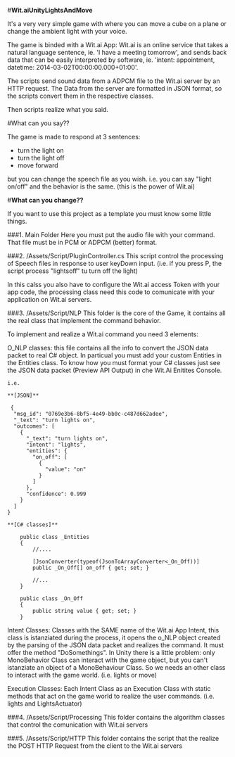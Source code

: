#**Wit.aiUnityLightsAndMove**

It's a very very simple game with where you can move a cube on a plane or change the ambient light with your voice.

The game is binded with a Wit.ai App: Wit.ai is an online service that takes a natural language sentence, ie. 'I have a meeting tomorrow', and sends back data that can be easily interpreted by software, ie. 'intent: appointment, datetime: 2014-03-02T00:00:00.000+01:00'.

The scripts send sound data from a ADPCM file to the Wit.ai server by an HTTP request.
The Data from the server are formatted in JSON format, so the scripts convert them in the respective classes.

Then scripts realize what you said.

#What can you say??

The game is made to respond at 3 sentences:
- turn the light on
- turn the light off
- move forward

but you can change the speech file as you wish.
i.e. you can say "light on/off" and the behavior is the same. (this is the power of Wit.ai) 

#**What can you change??**

If you want to use this project as a template you must know some little things.

###1. Main Folder
Here you must put the audio file with your command. That file must be in PCM or ADPCM (better) format.
    
###2. /Assets/Script/PluginController.cs
This script control the processing of Speech files in response to user keyDown 			input. (i.e. if you press P, the script process "lightsoff" tu turn off the light)
    
In this calss you also have to configure the Wit.ai access Token with your app code,	the processing class need this code to comunicate with your application on Wit.ai 		servers.

###3. /Assets/Script/NLP
This folder is the core of the Game, it contains all the real class that implement		the command behavior.
    
To implement and realize a Wit.ai command you need 3 elements:
    
O_NLP classes: this file contains all the info to convert the JSON data packet to real C# object.
In particual you must add your custom Entities in the Entities class.
To know how you must format your C# classes just see the JSON data packet (Preview API Output) in che Wit.Ai Enitites Console. 
    
    i.e. 
    
	**[JSON]**    

     {
      "msg_id": "0769e3b6-8bf5-4e49-bb0c-c487d662adee",
      "_text": "turn lights on",
      "outcomes": [
        {
          "_text": "turn lights on",
          "intent": "lights",
          "entities": {
            "on_off": [
              {
                "value": "on"
              }
            ]
          },
          "confidence": 0.999
        }
      ]
    }
    
	**[C# classes]**  
    
      	public class _Entities
        {
            //....
            
            [JsonConverter(typeof(JsonToArrayConverter<_On_Off))]
            public _On_Off[] on_off { get; set; }
            
            //...
        }
        
        public class _On_Off
        {
        	public string value { get; set; }
        }

Intent Classes: Classes with the SAME name of the Wit.ai App Intent, this class is istanziated during the process, it opens the o_NLP object created by the parsing of the JSON data packet and realizes the command. It must offer the method "DoSomethings".
In Unity there is a little problem: only MonoBehavior Class can interact with the game object, but you can't istanziate an object of a MonoBehaviour Class. So we needs an other class to interact with the game world. (i.e. lights or move)
    
Execution Classes: Each Intent Class as an Execution Class with static methods that act on the game world to realize the user commands. (i.e. lights and LightsActuator)
   
###4. /Assets/Script/Processing
This folder contains the algorithm classes that control the comunication with Wit.ai	servers

###5. /Assets/Script/HTTP
This folder contains the script that the realize the POST HTTP Request from the client to the Wit.ai servers




